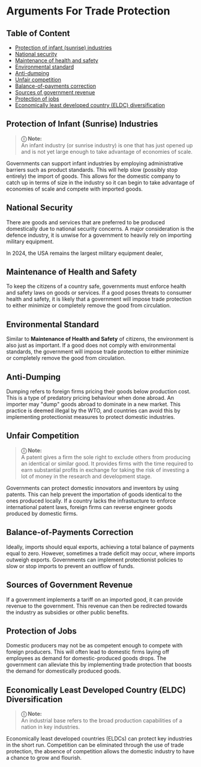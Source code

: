 # Arguments For Trade Protection

## Table of Content

- [Protection of infant (sunrise) industries](./#protectionofinfantsunriseindustries)
- [National security](./#nationalsecurity)
- [Maintenance of health and safety](./#maintenanceofhealthandsafety)
- [Environmental standard](./#environmentalstandard)
- [Anti-dumping](./#antidumping)
- [Unfair competition](./#unfaircompetition)
- [Balance-of-payments correction](./#balanceofpaymentscorrection)
- [Sources of government revenue](./#sourcesofgovernmentrevenue)
- [Protection of jobs](./#protectionofjobs)
- [Economically least developed country (ELDC) diversification](./#economicallyleastdevelopedcountryelcdiversification)

## Protection of Infant (Sunrise) Industries

> **&#9432; Note:**  
> An infant industry (or sunrise industry) is one that has just opened up and is not yet large enough to take advantage of economies of scale.

Governments can support infant industries by employing administrative barriers such as product standards. This will help slow (possibly stop entirely) the import of goods. This allows for the domestic company to catch up in terms of size in the industry so it can begin to take advantage of economies of scale and compete with imported goods.

## National Security

There are goods and services that are preferred to be produced domestically due to national security concerns. A major consideration is the defence industry, it is unwise for a government to heavily rely on importing military equipment.

In 2024, the USA remains the largest military equipment dealer,

## Maintenance of Health and Safety

To keep the citizens of a country safe, governments must enforce health and safety laws on goods or services. If a good poses threats to consumer health and safety, it is likely that a government will impose trade protection to either minimize or completely remove the good from circulation.

## Environmental Standard

Similar to **Maintenance of Health and Safety** of citizens, the environment is also just as important. If a good does not comply with environmental standards, the government will impose trade protection to either minimize or completely remove the good from circulation.

## Anti-Dumping

Dumping refers to foreign firms pricing their goods below production cost. This is a type of predatory pricing behaviour when done abroad. An importer may "dump" goods abroad to dominate in a new market. This practice is deemed illegal by the WTO, and countries can avoid this by implementing protectionist measures to protect domestic industries.

## Unfair Competition

> **&#9432; Note:**  
> A patent gives a firm the sole right to exclude others from producing an identical or similar good. It provides firms with the time required to earn substantial profits in exchange for taking the risk of investing a lot of money in the research and development stage.

Governments can protect domestic innovators and inventors by using patents. This can help prevent the importation of goods identical to the ones produced locally. If a country lacks the infrastucture to enforce international patent laws, foreign firms can reverse engineer goods produced by domestic firms.

## Balance-of-Payments Correction

Ideally, imports should equal exports, achieving a total balance of payments equal to zero. However, sometimes a trade deficit may occur, where imports outweigh exports. Governments can implement protectionist policies to slow or stop imports to prevent an outflow of funds.

## Sources of Government Revenue

If a government implements a tariff on an imported good, it can provide revenue to the government. This revenue can then be redirected towards the industry as subsidies or other public benefits.

## Protection of Jobs

Domestic producers may not be as competent enough to compete with foreign producers. This will often lead to domestic firms laying off employees as demand for domestic-produced goods drops. The government can alleviate this by implementing trade protection that boosts the demand for domestically produced goods.

## Economically Least Developed Country (ELDC) Diversification

> **&#9432; Note:**  
> An industrial base refers to the broad production capabilities of a nation in key industries.

Economically least developed countries (ELDCs) can protect key industries in the short run. Competition can be eliminated through the use of trade protection, the absence of competition allows the domestic industry to have a chance to grow and flourish.

